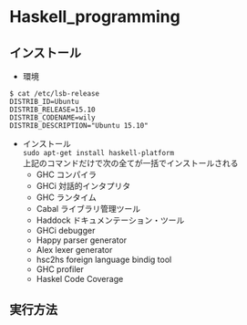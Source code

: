 # Haskell_programming

## インストール

* 環境

```
$ cat /etc/lsb-release
DISTRIB_ID=Ubuntu
DISTRIB_RELEASE=15.10
DISTRIB_CODENAME=wily
DISTRIB_DESCRIPTION="Ubuntu 15.10"
```

* インストール   
```sudo apt-get install haskell-platform```  
上記のコマンドだけで次の全てが一括でインストールされる  
	- GHC コンパイラ
	- GHCi 対話的インタプリタ
	- GHC ランタイム
	- Cabal ライブラリ管理ツール
	- Haddock ドキュメンテーション・ツール
	- GHCi debugger
	- Happy parser generator
	- Alex lexer generator
	- hsc2hs foreign language bindig tool
	- GHC profiler
	- Haskel Code Coverage

## 実行方法